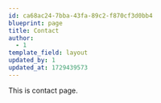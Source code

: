 ```yaml
---
id: ca68ac24-7bba-43fa-89c2-f870cf3d0bb4
blueprint: page
title: Contact
author:
  - 1
template_field: layout
updated_by: 1
updated_at: 1729439573
---
```

This is contact page.